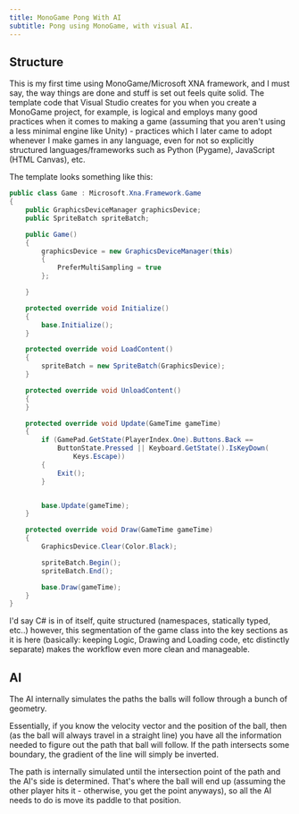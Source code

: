 ```yaml
---
title: MonoGame Pong With AI
subtitle: Pong using MonoGame, with visual AI.
---
```


## Structure

This is my first time using MonoGame/Microsoft XNA framework, and I must say, the way things are done and stuff is set out feels quite solid. The template code that Visual Studio creates for you when you create a MonoGame project, for example, is logical and employs many good practices when it comes to making a game (assuming that you aren't using a less minimal engine like Unity) - practices which I later came to adopt whenever I make games in any language, even for not so explicitly structured languages/frameworks such as Python (Pygame), JavaScript (HTML Canvas), etc.

The template looks something like this:

```csharp
public class Game : Microsoft.Xna.Framework.Game
{
    public GraphicsDeviceManager graphicsDevice;
    public SpriteBatch spriteBatch;

    public Game()
    {
        graphicsDevice = new GraphicsDeviceManager(this)
        {
            PreferMultiSampling = true
        };

    }

    protected override void Initialize()
    {
        base.Initialize();
    }

    protected override void LoadContent()
    {
        spriteBatch = new SpriteBatch(GraphicsDevice);
    }

    protected override void UnloadContent()
    {
    }

    protected override void Update(GameTime gameTime)
    {
        if (GamePad.GetState(PlayerIndex.One).Buttons.Back ==
            ButtonState.Pressed || Keyboard.GetState().IsKeyDown(
                Keys.Escape))
        {
            Exit();
        }


        base.Update(gameTime);
    }

    protected override void Draw(GameTime gameTime)
    {
        GraphicsDevice.Clear(Color.Black);

        spriteBatch.Begin();
        spriteBatch.End();

        base.Draw(gameTime);
    }
}
```

I'd say C# is in of itself, quite structured (namespaces, statically typed, etc..) however, this segmentation of the game class into the key sections as it is here (basically: keeping Logic, Drawing and Loading code, etc distinctly separate) makes the workflow even more clean and manageable.

## AI

The AI internally simulates the paths the balls will follow through a bunch of geometry.

Essentially, if you know the velocity vector and the position of the ball, then (as the ball will always travel in a straight line) you have all the information needed to figure out the path that ball will follow. If the path intersects some boundary, the gradient of the line will simply be inverted.

The path is internally simulated until the intersection point of the path and the AI's side is determined. That's where the ball will end up (assuming the other player hits it - otherwise, you get the point anyways), so all the AI needs to do is move its paddle to that position.
